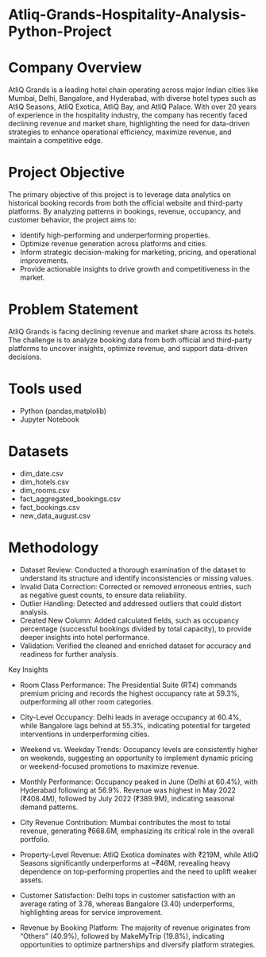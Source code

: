 # Atliq-Grands-Hospitality-Analysis-Python-Project

# Company Overview

AtliQ Grands is a leading hotel chain operating across major Indian cities like  Mumbai, Delhi, Bangalore, and Hyderabad, with diverse hotel types such as AtliQ Seasons, AtliQ Exotica, AtliQ Bay, and AtliQ Palace.
With over 20 years of experience in the hospitality industry, the company has recently faced declining revenue and market share, highlighting the need for data-driven strategies to enhance operational efficiency, maximize revenue, and maintain a competitive edge.

# Project Objective

The primary objective of this project is to leverage data analytics on historical booking records from both the official website and third-party platforms. By analyzing patterns in bookings, revenue, occupancy, and customer behavior, the project aims to:

- Identify high-performing and underperforming properties.
- Optimize revenue generation across platforms and cities.
- Inform strategic decision-making for marketing, pricing, and operational improvements.
- Provide actionable insights to drive growth and competitiveness in the market.


# Problem Statement
AtliQ Grands is facing declining revenue and market share across its hotels. The challenge is to analyze booking data from both official and third-party platforms to uncover insights, optimize revenue, and support data-driven decisions.


# Tools used

- Python (pandas,matplolib)
- Jupyter Notebook

# Datasets

- dim_date.csv
- dim_hotels.csv
- dim_rooms.csv
- fact_aggregated_bookings.csv
- fact_bookings.csv
- new_data_august.csv

# Methodology

- Dataset Review: Conducted a thorough examination of the dataset to understand its structure and identify inconsistencies or missing values.
- Invalid Data Correction: Corrected or removed erroneous entries, such as negative guest counts, to ensure data reliability.
- Outlier Handling: Detected and addressed outliers that could distort analysis.
- Created New Column: Added calculated fields, such as occupancy percentage (successful bookings divided by total capacity), to provide deeper insights into hotel performance.
- Validation: Verified the cleaned and enriched dataset for accuracy and readiness for further analysis.

Key Insights

- Room Class Performance:
     The Presidential Suite (RT4) commands premium pricing and records the highest occupancy rate at 59.3%, outperforming all other room categories.

- City-Level Occupancy:
    Delhi leads in average occupancy at 60.4%, while Bangalore lags behind at 55.3%, indicating potential for targeted interventions in underperforming cities.

- Weekend vs. Weekday Trends:
   Occupancy levels are consistently higher on weekends, suggesting an opportunity to implement dynamic pricing or weekend-focused promotions to maximize revenue.

- Monthly Performance:
   Occupancy peaked in June (Delhi at 60.4%), with Hyderabad following at 56.9%. Revenue was highest in May 2022 (₹408.4M), followed by July 2022 (₹389.9M), indicating seasonal demand patterns.

- City Revenue Contribution:
   Mumbai contributes the most to total revenue, generating ₹668.6M, emphasizing its critical role in the overall portfolio.

- Property-Level Revenue:
   AtliQ Exotica dominates with ₹219M, while AtliQ Seasons significantly underperforms at ~₹46M, revealing heavy dependence on top-performing properties and the need to uplift weaker assets.

- Customer Satisfaction:
   Delhi tops in customer satisfaction with an average rating of 3.78, whereas Bangalore (3.40) underperforms, highlighting areas for service improvement.

- Revenue by Booking Platform:
   The majority of revenue originates from “Others” (40.9%), followed by MakeMyTrip (19.8%), indicating opportunities to optimize partnerships and diversify platform strategies.


  






  
